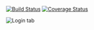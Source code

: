[![Build Status](https://travis-ci.org/joscas/base_app.png)](https://travis-ci.org/joscas/base_app)
[![Coverage Status](https://coveralls.io/repos/joscas/base_app/badge.png?branch=master)](https://coveralls.io/r/joscas/base_app)

![Login tab](joscas.github.com/repository/starter_app_sign_in.png)